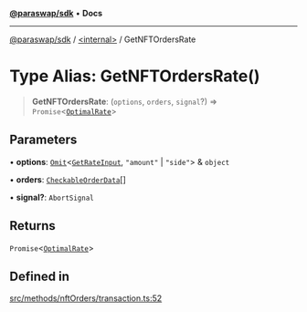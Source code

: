 [**@paraswap/sdk**](../../README.md) • **Docs**

***

[@paraswap/sdk](../../globals.md) / [\<internal\>](../README.md) / GetNFTOrdersRate

# Type Alias: GetNFTOrdersRate()

> **GetNFTOrdersRate**: (`options`, `orders`, `signal`?) => `Promise`\<[`OptimalRate`](../../type-aliases/OptimalRate.md)\>

## Parameters

• **options**: [`Omit`](Omit.md)\<[`GetRateInput`](GetRateInput.md), `"amount"` \| `"side"`\> & `object`

• **orders**: [`CheckableOrderData`](CheckableOrderData.md)[]

• **signal?**: `AbortSignal`

## Returns

`Promise`\<[`OptimalRate`](../../type-aliases/OptimalRate.md)\>

## Defined in

[src/methods/nftOrders/transaction.ts:52](https://github.com/paraswap/paraswap-sdk/blob/master/src/methods/nftOrders/transaction.ts#L52)
